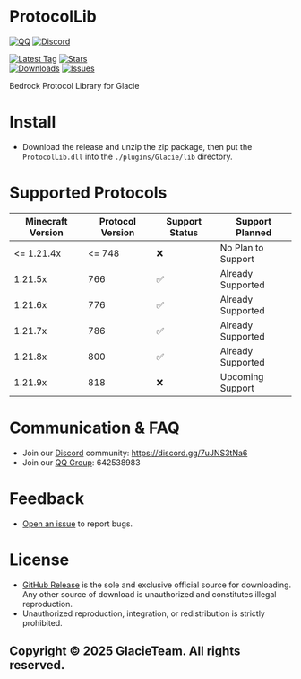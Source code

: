 # ProtocolLib

[![QQ](https://img.shields.io/badge/642538983-pink?style=for-the-badge&logo=qq)](https://qm.qq.com/q/1yn1ZHEoyY)
[![Discord](https://img.shields.io/discord/1346034987136192523?style=for-the-badge&logo=discord)](https://discord.gg/7uJNS3tNa6)

[![Latest Tag](https://img.shields.io/github/v/tag/GlacieTeam/ProtocolLib?label=Latest%20Tag&style=for-the-badge)](https://github.com/GlacieTeam/ProtocolLib/releases)
[![Stars](https://img.shields.io/github/stars/GlacieTeam/ProtocolLib.svg?style=for-the-badge)](https://github.com/GlacieTeam/ProtocolLib/stargazers)  
[![Downloads](https://img.shields.io/github/downloads/GlacieTeam/ProtocolLib/total?style=for-the-badge&color=%2300ff00)](https://github.com/GlacieTeam/ProtocolLib/releases)
[![Issues](https://img.shields.io/github/issues/GlacieTeam/ProtocolLib.svg?style=for-the-badge)](https://github.com/GlacieTeam/ProtocolLib/issues)

Bedrock Protocol Library for Glacie

# Install
- Download the release and unzip the zip package, then put the `ProtocolLib.dll` into the `./plugins/Glacie/lib` directory.

# Supported Protocols
| Minecraft Version | Protocol Version | Support Status     | Support Planned    |
| ----------------- | ---------------- | ------------------ | ------------------ |
| <= 1.21.4x        | <= 748           | :x:                | No Plan to Support |
| 1.21.5x           | 766              | :white_check_mark: | Already Supported  |
| 1.21.6x           | 776              | :white_check_mark: | Already Supported  |
| 1.21.7x           | 786              | :white_check_mark: | Already Supported  |
| 1.21.8x           | 800              | :white_check_mark: | Already Supported  |
| 1.21.9x           | 818              | :x:                | Upcoming Support   |

# Communication & FAQ
- Join our [Discord](https://discord.gg/7uJNS3tNa6) community: https://discord.gg/7uJNS3tNa6
- Join our [QQ Group](https://qm.qq.com/q/1yn1ZHEoyY): 642538983

# Feedback
- [Open an issue](https://github.com/GlacieTeam/Glacie/issues) to report bugs.

# License
- [GitHub Release](https://github.com/GlacieTeam/Glacie/releases) is the sole and exclusive official source for downloading. Any other source of download is unauthorized and constitutes illegal reproduction. 
- Unauthorized reproduction, integration, or redistribution is strictly prohibited.

## Copyright © 2025 GlacieTeam. All rights reserved.
